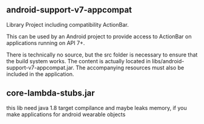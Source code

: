 android-support-v7-appcompat
--------
Library Project including compatibility ActionBar.

This can be used by an Android project to provide
access to ActionBar on applications running on API 7+.

There is technically no source, but the src folder is necessary
to ensure that the build system works.  The content is actually
located in libs/android-support-v7-appcompat.jar.
The accompanying resources must also be included in the application.

core-lambda-stubs.jar
--------
this lib need java 1.8 target compilance
and maybe leaks memory, if you make applications for android wearable objects

